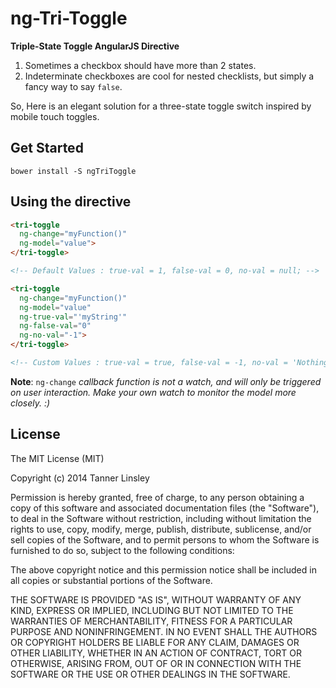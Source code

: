 # ng-Tri-Toggle

__Triple-State Toggle AngularJS Directive__

1. Sometimes a checkbox should have more than 2 states.
2. Indeterminate checkboxes are cool for nested checklists, but simply a fancy way to say `false`.

So, Here is an elegant solution for a three-state toggle switch inspired by mobile touch toggles.

## Get Started

`bower install -S ngTriToggle`

## Using the directive

```html
<tri-toggle 
  ng-change="myFunction()" 
  ng-model="value">
</tri-toggle> 

<!-- Default Values : true-val = 1, false-val = 0, no-val = null; -->
```

```html
<tri-toggle 
  ng-change="myFunction()" 
  ng-model="value" 
  ng-true-val="'myString'" 
  ng-false-val="0" 
  ng-no-val="-1">
</tri-toggle> 

<!-- Custom Values : true-val = true, false-val = -1, no-val = 'Nothing Selected!' -->
```

__Note__: `ng-change` _callback function is not a watch, and will only be triggered on user interaction.  Make your own watch to monitor the model more closely. :)_

## License

The MIT License (MIT)

Copyright (c) 2014 Tanner Linsley

Permission is hereby granted, free of charge, to any person obtaining a copy
of this software and associated documentation files (the "Software"), to deal
in the Software without restriction, including without limitation the rights
to use, copy, modify, merge, publish, distribute, sublicense, and/or sell
copies of the Software, and to permit persons to whom the Software is
furnished to do so, subject to the following conditions:

The above copyright notice and this permission notice shall be included in
all copies or substantial portions of the Software.

THE SOFTWARE IS PROVIDED "AS IS", WITHOUT WARRANTY OF ANY KIND, EXPRESS OR
IMPLIED, INCLUDING BUT NOT LIMITED TO THE WARRANTIES OF MERCHANTABILITY,
FITNESS FOR A PARTICULAR PURPOSE AND NONINFRINGEMENT. IN NO EVENT SHALL THE
AUTHORS OR COPYRIGHT HOLDERS BE LIABLE FOR ANY CLAIM, DAMAGES OR OTHER
LIABILITY, WHETHER IN AN ACTION OF CONTRACT, TORT OR OTHERWISE, ARISING FROM,
OUT OF OR IN CONNECTION WITH THE SOFTWARE OR THE USE OR OTHER DEALINGS IN
THE SOFTWARE.
